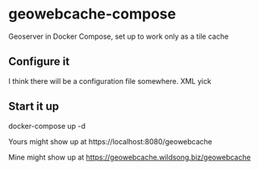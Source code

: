 # geowebcache-compose
Geoserver in Docker Compose, set up to work only as a tile cache

## Configure it

I think there will be a configuration file somewhere.
XML yick

## Start it up

docker-compose up -d

Yours might show up at
https://localhost:8080/geowebcache

Mine might show up at
https://geowebcache.wildsong.biz/geowebcache

